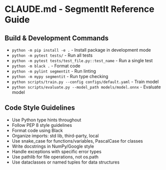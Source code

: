 # CLAUDE.md - SegmentIt Reference Guide

## Build & Development Commands
- `python -m pip install -e .` - Install package in development mode
- `python -m pytest tests/` - Run all tests
- `python -m pytest tests/test_file.py::test_name` - Run a single test
- `python -m black .` - Format code
- `python -m pylint segmentit` - Run linting
- `python -m mypy segmentit` - Run type checking
- `python scripts/train.py --config configs/default.yaml` - Train model
- `python scripts/evaluate.py --model_path models/model.onnx` - Evaluate model

## Code Style Guidelines
- Use Python type hints throughout
- Follow PEP 8 style guidelines
- Format code using Black
- Organize imports: std lib, third-party, local
- Use snake_case for functions/variables, PascalCase for classes
- Write docstrings in NumPy/Google style
- Handle exceptions with specific error types
- Use pathlib for file operations, not os.path
- Use dataclasses or named tuples for data structures
